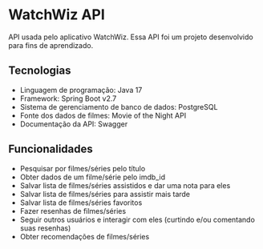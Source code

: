 # WatchWiz API
API usada pelo aplicativo WatchWiz. Essa API foi um projeto
desenvolvido para fins de aprendizado.

<h2>Tecnologias</h2>
<ul>
  <li>Linguagem de programação: Java 17</li>
  <li>Framework: Spring Boot v2.7</li>
  <li>Sistema de gerenciamento de banco de dados: PostgreSQL</li>
  <li>Fonte dos dados de filmes: Movie of the Night API</li>
  <li>Documentação da API: Swagger</li>
</ul>

<h2>Funcionalidades</h2>
<ul>
  <li>Pesquisar por filmes/séries pelo título</li>
  <li>Obter dados de um filme/série pelo imdb_id</li>
  <li>Salvar lista de filmes/séries assistidos e dar uma nota para eles</li>
  <li>Salvar lista de filmes/séries para assistir mais tarde</li>
  <li>Salvar lista de filmes/séries favoritos</li>
  <li>Fazer resenhas de filmes/séries</li>
  <li>Seguir outros usuários e interagir com eles (curtindo e/ou comentando suas resenhas)</li>
  <li>Obter recomendações de filmes/séries</li>
</ul>
